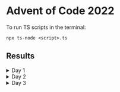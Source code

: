 # Advent of Code 2022
To run TS scripts in the terminal:
```
npx ts-node <script>.ts
```

## Results
<details>
  <summary>Day 1</summary>
  <ol>
    <li>74711</li>
    <li>209481</li>
  </ol>
</details>
<details>
  <summary>Day 2</summary>
  <ol>
    <li>10046</li>
    <li>12411</li>
  </ol>
</details>
<details>
  <summary>Day 3</summary>
  <ol>
    <li>7817</li>
    <li>2444</li>
  </ol>
</details>